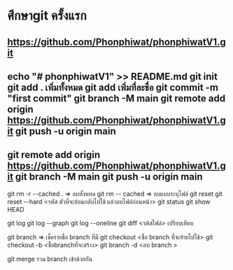 # ศึกษาgit ครั้งแรก
https://github.com/Phonphiwat/phonphiwatV1.git
----------------------------------------------------------------------------------------
echo "# phonphiwatV1" >> README.md
git init
git add . เพิ่มทั้งหมด
git add <file name> เพิ่มที่ละชื่อ
git commit -m "first commit"
git branch -M main
git remote add origin https://github.com/Phonphiwat/phonphiwatV1.git
git push -u origin main
----------------------------------------------------------------------------------------
git remote add origin https://github.com/Phonphiwat/phonphiwatV1.git
git branch -M main
git push -u origin main
-------------------------------------------------------------------------------------------
git rm -r --cached . => ลบทั้งหทด
git rm -- cached <file name> => ลบแบบระบุไฟล์
git reset <file name>
git reset --hard <รหัส ตัวที่จะย้อนกลับไปใช้ แล้วลบไฟล์ก่อนหน้า>
git status 
git show HEAD <file name>

git log
git log --graph
git log --oneline
git diff <รห้สไฟล์> เปรียบเทียบ

git branch => เช็ครายชื่อ branch ที่มี
git checkout <ชื่อ branch ที่จะย้ายไปใช้>
git checkout -b <ชื่อbranchที่จะสร้าง>
git branch -d <ลบ branch >

git merge <flie name> รวม branch เข้าด้วยกัน